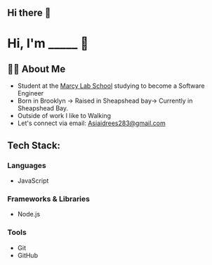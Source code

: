 ## Hi there 👋

<!--
**asiaidre30/asiaidre30** is a ✨ _special_ ✨ repository because its `README.md` (this file) appears on your GitHub profile.

Here are some ideas to get you started:

- 🔭 I’m currently working on ...
- 🌱 I’m currently learning ...
- 👯 I’m looking to collaborate on ...
- 🤔 I’m looking for help with ...
- 💬 Ask me about ...
- 📫 How to reach me: ...
- 😄 Pronouns: ...
- ⚡ Fun fact: ...
-->
# Hi, I'm _____ 👋

## 👨‍🏫 About Me
- Student at the [Marcy Lab School](https://www.marcylabschool.org/) studying to become a Software Engineer
- Born in Brooklyn → Raised in Sheapshead bay→ Currently in Sheapshead Bay.
- Outside of work I like to Walking
- Let's connect via email: Asiaidrees283@gmail.com

## Tech Stack:

### Languages
- JavaScript

### Frameworks & Libraries
- Node.js

### Tools
- Git
- GitHub